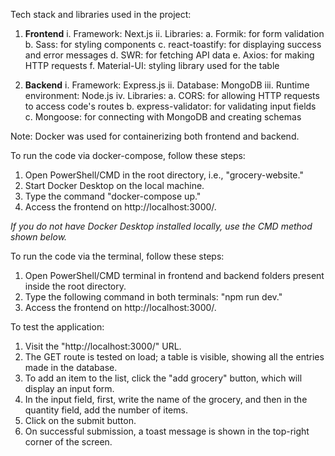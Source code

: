 Tech stack and libraries used in the project:

1. **Frontend**
    i. Framework: Next.js
    ii. Libraries:
        a. Formik: for form validation
        b. Sass: for styling components
        c. react-toastify: for displaying success and error messages
        d. SWR: for fetching API data
        e. Axios: for making HTTP requests
        f. Material-UI: styling library used for the table

2. **Backend**
    i. Framework: Express.js
    ii. Database: MongoDB
    iii. Runtime environment: Node.js
    iv. Libraries:
        a. CORS: for allowing HTTP requests to access code's routes
        b. express-validator: for validating input fields
        c. Mongoose: for connecting with MongoDB and creating schemas

Note: Docker was used for containerizing both frontend and backend.

To run the code via docker-compose, follow these steps:

1. Open PowerShell/CMD in the root directory, i.e., "grocery-website."
2. Start Docker Desktop on the local machine.
3. Type the command "docker-compose up."
4. Access the frontend on http://localhost:3000/.

*If you do not have Docker Desktop installed locally, use the CMD method shown below.*

To run the code via the terminal, follow these steps:

1. Open PowerShell/CMD terminal in frontend and backend folders present inside the root directory.
2. Type the following command in both terminals: "npm run dev."
3. Access the frontend on http://localhost:3000/.

To test the application:

1. Visit the "http://localhost:3000/" URL.
2. The GET route is tested on load; a table is visible, showing all the entries made in the database.
3. To add an item to the list, click the "add grocery" button, which will display an input form.
4. In the input field, first, write the name of the grocery, and then in the quantity field, add the number of items.
5. Click on the submit button.
6. On successful submission, a toast message is shown in the top-right corner of the screen.
